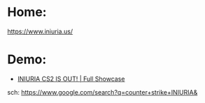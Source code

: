 # Home:
https://www.iniuria.us/

# Demo:
- [INIURIA CS2 IS OUT! | Full Showcase](https://youtu.be/oF4m0Qc8WTY)

sch: https://www.google.com/search?q=counter+strike+INIURIA&
